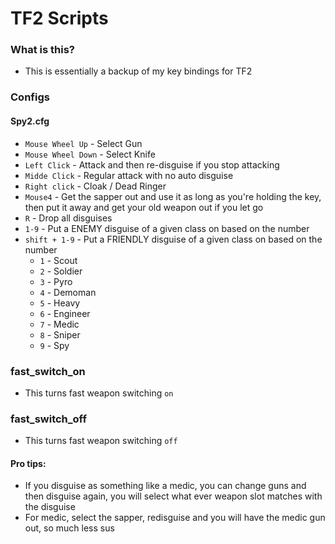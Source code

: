 # TF2 Scripts
 
### What is this?
 - This is essentially a backup of my key bindings for TF2

### Configs

#### Spy2.cfg
 - `Mouse Wheel Up` - Select Gun
 - `Mouse Wheel Down` - Select Knife
 - `Left Click` - Attack and then re-disguise if you stop attacking
 - `Midde Click` - Regular attack with no auto disguise
 - `Right click` - Cloak / Dead Ringer
 - `Mouse4` - Get the sapper out and use it as long as you're holding the key, then put it away and get your old weapon out if you let go
 - `R` - Drop all disguises
 - `1-9` - Put a ENEMY disguise of a given class on based on the number
 - `shift + 1-9` - Put a FRIENDLY disguise of a given class on based on the number
   - `1` - Scout
   - `2` - Soldier
   - `3` - Pyro
   - `4` - Demoman
   - `5` - Heavy
   - `6` - Engineer
   - `7` - Medic
   - `8` - Sniper
   - `9` - Spy

### fast_switch_on
 - This turns fast weapon switching `on`

### fast_switch_off
 - This turns fast weapon switching `off`

#### Pro tips:
 - If you disguise as something like a medic, you can change guns and then disguise again, you will select what ever weapon slot matches with the disguise
 - For medic, select the sapper, redisguise and you will have the medic gun out, so much less sus
